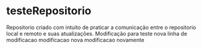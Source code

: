 # testeRepositorio
Repositorio criado com intuito de praticar a comunicação entre o repositorio local e remoto e suas atualizações.
Modificação para teste
nova linha de modificacao
modificacao nova
modificacao novamente
